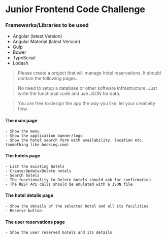 # Junior Frontend Code Challenge

### Frameworks/Libraries to be used
  * Angular (latest Version)
  * Angular Material (latest Version)
  * Gulp
  * Bower
  * TypeScript
  * Lodash

>Please create a project that will manage hotel reservations.
>It should contain the following pages.

>No need to setup a database or other software infrastructure.
>Just write the functional code and use JSON for data.

>You are free to design the app the way you like, let your creativity flow.

#### The main page

    - Show the menu
    - Show the application banner/logo
    - Show the hotel search form with availability, location etc. (something like booking.com)

#### The hotels page

    - List the existing hotels
    - Create/Update/Delete hotels
    - Search hotels
    - The functionality to Delete hotels should ask for confirmation
    - The REST API calls should be emulated with a JSON file

#### The hotel details page

    - Show the details of the selected hotel and all its facilities
    - Reserve button

#### The user reservations page

    - Show the user reserved hotels and its details
